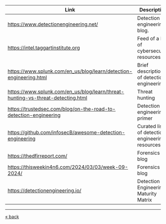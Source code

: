
| Link                                                                            | Description                                     | Tags        |
| ------------------------------------------------------------------------------- | ----------------------------------------------- | ----------- |
| https://www.detectionengineering.net/                                           | Detection engineering blog.                     | detections  |
| https://intel.taggartinstitute.org                                              | Feed of a lot of cybersecurity resources.       | rss, feed   |
| https://www.splunk.com/en_us/blog/learn/detection-engineering.html              | Brief description of detection engineering      | blog        |
| https://www.splunk.com/en_us/blog/learn/threat-hunting-vs-threat-detecting.html | Threat hunting                                  | blog        |
| https://trustedsec.com/blog/on-the-road-to-detection-engineering                | Detection engineering primer                    | blog        |
| https://github.com/infosecB/awesome-detection-engineering                       | Curated list of detection engineering resources | aggregation |
| https://thedfirreport.com/                                                      | Forensics blog                                  | blog        |
| https://thisweekin4n6.com/2024/03/03/week-09-2024/                              | Forensics blog                                  | blog        |
| https://detectionengineering.io/						  | Detection Engineering Maturity Matrix 	    | strategy    |

---
[« back](README.md)
